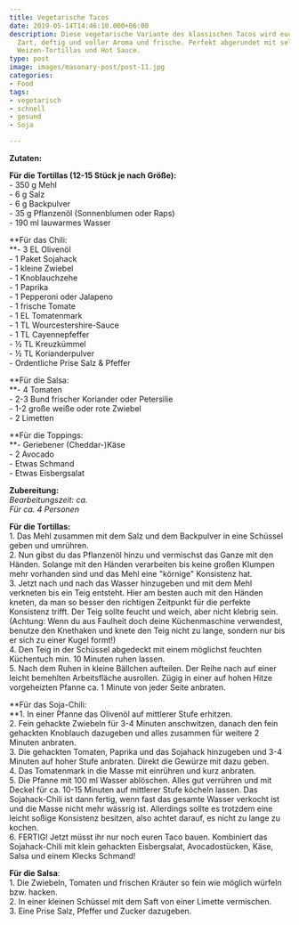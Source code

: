 ```yaml
---
title: Vegetarische Tacos
date: 2019-05-14T14:46:10.000+06:00
description: Diese vegetarische Variante des klassischen Tacos wird euch nicht enttäuschen.
  Zart, deftig und voller Aroma und frische. Perfekt abgerundet mit selbstgemachten
  Weizen-Tortillas und Hot Sauce.
type: post
image: images/masonary-post/post-11.jpg
categories:
- Food
tags:
- vegetarisch
- schnell
- gesund
- Soja

---
```

**Zutaten:**

**Für die Tortillas (12-15 Stück je nach Größe):**  
\- 350 g Mehl  
\- 6 g Salz  
\- 6 g Backpulver   
\- 35 g Pflanzenöl (Sonnenblumen oder Raps)   
\- 190 ml lauwarmes Wasser

**Für das Chili:  
**- 3 EL Olivenöl  
\- 1 Paket Sojahack  
\- 1 kleine Zwiebel  
\- 1 Knoblauchzehe  
\- 1 Paprika  
\- 1 Pepperoni oder Jalapeno  
\- 1 frische Tomate  
\- 1 EL Tomatenmark  
\- 1 TL Wourcestershire-Sauce  
\- 1 TL Cayennepfeffer  
\- ½ TL Kreuzkümmel  
\- ½ TL Korianderpulver  
\- Ordentliche Prise Salz & Pfeffer

**Für die Salsa:  
**- 4 Tomaten  
\- 2-3 Bund frischer Koriander oder Petersilie  
\- 1-2 große weiße oder rote Zwiebel  
\- 2 Limetten

**Für die Toppings:  
**- Geriebener (Cheddar-)Käse  
\- 2 Avocado  
\- Etwas Schmand  
\- Etwas Eisbergsalat

**Zubereitung:**  
_Bearbeitungszeit: ca.   
Für ca. 4 Personen_

**Für die Tortillas:**  
1\. Das Mehl zusammen mit dem Salz und dem Backpulver in eine Schüssel geben und umrühren.   
2\. Nun gibst du das Pflanzenöl hinzu und vermischst das Ganze mit den Händen. Solange mit den Händen verarbeiten bis keine großen Klumpen mehr vorhanden sind und das Mehl eine "körnige" Konsistenz hat.   
3\. Jetzt nach und nach das Wasser hinzugeben und mit dem Mehl verkneten bis ein Teig entsteht. Hier am besten auch mit den Händen kneten, da man so besser den richtigen Zeitpunkt für die perfekte Konsistenz trifft. Der Teig sollte feucht und weich, aber nicht klebrig sein. (Achtung: Wenn du aus Faulheit doch deine Küchenmaschine verwendest, benutze den Knethaken und knete den Teig nicht zu lange, sondern nur bis er sich zu einer Kugel formt!)  
4\. Den Teig in der Schüssel abgedeckt mit einem möglichst feuchten Küchentuch min. 10 Minuten ruhen lassen.  
5\. Nach dem Ruhen in kleine Bällchen aufteilen. Der Reihe nach  auf einer leicht bemehlten Arbeitsfläche ausrollen. Zügig in einer auf hohen Hitze vorgeheizten Pfanne ca. 1 Minute von jeder Seite anbraten.

**Für das Soja-Chili:  
**1. In einer Pfanne das Olivenöl auf mittlerer Stufe erhitzen.  
2\. Fein gehackte Zwiebeln für 3-4 Minuten anschwitzen, danach den fein gehackten Knoblauch dazugeben und alles zusammen für weitere 2 Minuten anbraten.  
3\. Die gehackten Tomaten, Paprika und das Sojahack hinzugeben und 3-4 Minuten auf hoher Stufe anbraten. Direkt die Gewürze mit dazu geben.  
4\. Das Tomatenmark in die Masse mit einrühren und kurz anbraten.  
5\. Die Pfanne mit 100 ml Wasser ablöschen. Alles gut verrühren und mit Deckel für ca. 10-15 Minuten auf mittlerer Stufe köcheln lassen. Das Sojahack-Chili ist dann fertig, wenn fast das gesamte Wasser verkocht ist und die Masse nicht mehr wässrig ist. Allerdings sollte es trotzdem eine leicht soßige Konsistenz besitzen, also achtet darauf, es nicht zu lange zu kochen.  
6\. FERTIG! Jetzt müsst ihr nur noch euren Taco bauen. Kombiniert das Sojahack-Chili mit klein gehackten Eisbergsalat, Avocadostücken, Käse, Salsa und einem Klecks Schmand!

**Für die Salsa**:   
1\. Die Zwiebeln, Tomaten und frischen Kräuter so fein wie möglich würfeln bzw. hacken.  
2\. In einer kleinen Schüssel mit dem Saft von einer Limette vermischen.  
3\. Eine Prise Salz, Pfeffer und Zucker dazugeben.